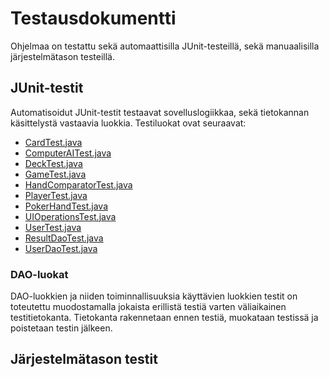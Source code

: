 # Testausdokumentti

Ohjelmaa on testattu sekä automaattisilla JUnit-testeillä, sekä manuaalisilla järjestelmätason testeillä.

## JUnit-testit

Automatisoidut JUnit-testit testaavat sovelluslogiikkaa, sekä tietokannan käsittelystä vastaavia luokkia. Testiluokat ovat seuraavat:

- [CardTest.java](https://github.com/josujosu/otm-harjoitustyo/blob/master/TexasHoldEm/src/test/java/domain/CardTest.java)
- [ComputerAITest.java](https://github.com/josujosu/otm-harjoitustyo/blob/master/TexasHoldEm/src/test/java/domain/ComputerAITest.java)
- [DeckTest.java](https://github.com/josujosu/otm-harjoitustyo/blob/master/TexasHoldEm/src/test/java/domain/DeckTest.java)
- [GameTest.java](https://github.com/josujosu/otm-harjoitustyo/blob/master/TexasHoldEm/src/test/java/domain/GameTest.java)
- [HandComparatorTest.java](https://github.com/josujosu/otm-harjoitustyo/blob/master/TexasHoldEm/src/test/java/domain/HandComparatorTest.java)
- [PlayerTest.java](https://github.com/josujosu/otm-harjoitustyo/blob/master/TexasHoldEm/src/test/java/domain/PlayerTest.java)
- [PokerHandTest.java](https://github.com/josujosu/otm-harjoitustyo/blob/master/TexasHoldEm/src/test/java/domain/PokerHandTest.java)
- [UIOperationsTest.java](https://github.com/josujosu/otm-harjoitustyo/blob/master/TexasHoldEm/src/test/java/domain/UIOperationsTest.java)
- [UserTest.java](https://github.com/josujosu/otm-harjoitustyo/blob/master/TexasHoldEm/src/test/java/domain/UserTest.java)
- [ResultDaoTest.java](https://github.com/josujosu/otm-harjoitustyo/blob/master/TexasHoldEm/src/test/java/database/ResultDaoTest.java)
- [UserDaoTest.java](https://github.com/josujosu/otm-harjoitustyo/blob/master/TexasHoldEm/src/test/java/database/UserDaoTest.java)

### DAO-luokat

DAO-luokkien ja niiden toiminnallisuuksia käyttävien luokkien testit on toteutettu muodostamalla jokaista erillistä testiä varten väliaikainen testitietokanta. Tietokanta rakennetaan ennen testiä, muokataan testissä ja poistetaan testin jälkeen.

## Järjestelmätason testit



